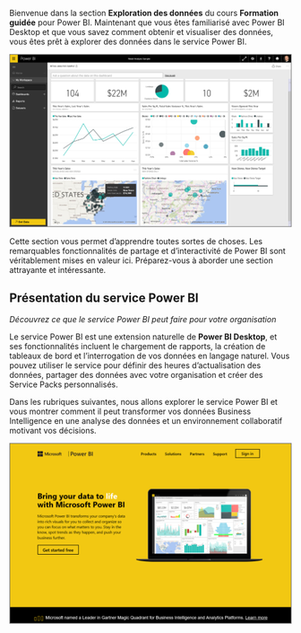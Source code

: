 Bienvenue dans la section **Exploration des données** du cours **Formation guidée** pour Power BI. Maintenant que vous êtes familiarisé avec Power BI Desktop et que vous savez comment obtenir et visualiser des données, vous êtes prêt à explorer des données dans le service Power BI.

![](media/4-0-intro-power-bi-service/4-0_2.png)

Cette section vous permet d’apprendre toutes sortes de choses. Les remarquables fonctionnalités de partage et d’interactivité de Power BI sont véritablement mises en valeur ici. Préparez-vous à aborder une section attrayante et intéressante.

## <a name="introduction-to-the-power-bi-service"></a>Présentation du service Power BI
*Découvrez ce que le service Power BI peut faire pour votre organisation*

Le service Power BI est une extension naturelle de **Power BI Desktop**, et ses fonctionnalités incluent le chargement de rapports, la création de tableaux de bord et l’interrogation de vos données en langage naturel. Vous pouvez utiliser le service pour définir des heures d’actualisation des données, partager des données avec votre organisation et créer des Service Packs personnalisés.

Dans les rubriques suivantes, nous allons explorer le service Power BI et vous montrer comment il peut transformer vos données Business Intelligence en une analyse des données et un environnement collaboratif motivant vos décisions.

![](media/4-0-intro-power-bi-service/4-0_1.png)

